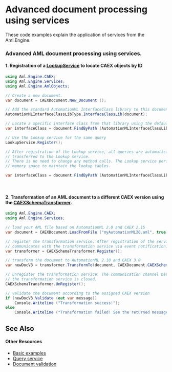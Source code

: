 # Advanced document processing using services

These code examples explain the application of services from the Aml.Engine.


### Advanced AML document processing using services.
#### 1. Registration of a [LookupService](../Documentation/Aml.Engine.Services/LookupService/README.md) to locate CAEX objects by ID

``` C#
using Aml.Engine.CAEX;
using Aml.Engine.Services;
using Aml.Engine.AmlObjects;

// Create a new document.
var document = CAEXDocument.New_Document ();

// Add the standard AutomationML InterfaceClass library to this document.
AutomationMLInterfaceClassLibType.InterfaceClassLib(document);

// Locate a specific interface class from that library using the default query service.
var interfaceClass = document.FindByPath (AutomationMLInterfaceClassLib.InterlockingVariableInterface);

// Use the Lookup service for the same query
LookupService.Register();

// After registration of the Lookup service, all queries are automatically 
// transferred to the Lookup service.
// There is no need to change any method calls. The Lookup service performs faster but needs additional
// memory space to maintain the lookup tables.

var interfaceClass = document.FindByPath (AutomationMLInterfaceClassLib.InterlockingVariableInterface);
```
​      

#### 2. Transformation of an AML document to a different CAEX version using the [CAEXSchemaTransformer](../Documentation/Aml.Engine.Services/CAEXSchemaTransformer/README.md).

``` C#
using Aml.Engine.CAEX;
using Aml.Engine.Services;

// load your AML file based on AutomationML 2.0 and CAEX 2.15
var document = CAEXDocument.LoadFromFile ("myAutomationML20.aml", true);

// register the transformation service. After registration of the service, the AMLEngine
// communicates with the transformation service via event notification.
var transformer = CAEXSchemaTransformer.Register();

// transform the document to AutomationML 2.10 and CAEX 3.0
var newDocV3 = transformer.TransformTo(document, CAEXDocument.CAEXSchema.CAEX3_0);

// unregister the transformation service. The communication channel between the AMLEngine and
// the transformation service is closed.
CAEXSchemaTransformer.UnRegister();

// validate the document according to the assigned CAEX version
if (newDocV3.Validate (out var message))
	Console.Writeline ("Transformation success!");
else
	Console.Writeline ("Transformation failed! See the returned message for details.");
```
## See Also
#### Other Resources
- [Basic examples](basic.md)
- [Query service](queries.md)
- [Document validation](validation.md)
